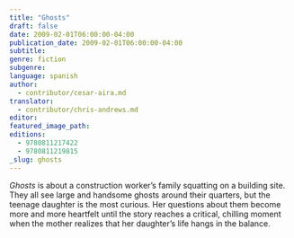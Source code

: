 ```yaml
---
title: "Ghosts"
draft: false
date: 2009-02-01T06:00:00-04:00
publication_date: 2009-02-01T06:00:00-04:00
subtitle:
genre: fiction
subgenre:
language: spanish
author:
  - contributor/cesar-aira.md
translator:
  - contributor/chris-andrews.md
editor:
featured_image_path:
editions:
  - 9780811217422
  - 9780811219815
_slug: ghosts
---
```


_Ghosts_ is about a construction worker’s family squatting on a building site. They all see large and handsome ghosts around their quarters, but the teenage daughter is the most curious. Her questions about them become more and more heartfelt until the story reaches a critical, chilling moment when the mother realizes that her daughter’s life hangs in the balance.

